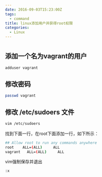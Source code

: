 ```yaml
---
date: 2016-09-03T15:23:00Z
tags:
  - command
title: linux添加用户并获得root权限
categories:
  - Linux
---
```


# 

## 添加一个名为vagrant的用户
```bash
adduser vagrant
```
## 修改密码
```bash
passwd vagrant
```
    
## 修改 /etc/sudoers 文件
```bash
vim /etc/sudoers
```
找到下面一行，在root下面添加一行，如下所示：
```bash
## Allow root to run any commands anywhere
root    ALL=(ALL)     ALL
vagrant   ALL=(ALL)     ALL
```

vim强制保存并退出
```bash
:x
```